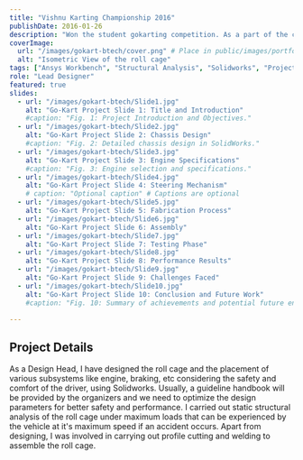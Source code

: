 ```yaml
---
title: "Vishnu Karting Championship 2016"
publishDate: 2016-01-26
description: "Won the student gokarting competition. As a part of the competition, we need to design and build a gokart from scratch."
coverImage:
  url: "/images/gokart-btech/cover.png" # Place in public/images/portfolio/novaflow/
  alt: "Isometric View of the roll cage"
tags: ["Ansys Workbench", "Structural Analysis", "Solidworks", "Project Management"]
role: "Lead Designer"
featured: true
slides:
  - url: "/images/gokart-btech/Slide1.jpg"
    alt: "Go-Kart Project Slide 1: Title and Introduction"
    #caption: "Fig. 1: Project Introduction and Objectives."
  - url: "/images/gokart-btech/Slide2.jpg"
    alt: "Go-Kart Project Slide 2: Chassis Design"
    #caption: "Fig. 2: Detailed chassis design in SolidWorks."
  - url: "/images/gokart-btech/Slide3.jpg"
    alt: "Go-Kart Project Slide 3: Engine Specifications"
    #caption: "Fig. 3: Engine selection and specifications."
  - url: "/images/gokart-btech/Slide4.jpg"
    alt: "Go-Kart Project Slide 4: Steering Mechanism"
    # caption: "Optional caption" # Captions are optional
  - url: "/images/gokart-btech/Slide5.jpg"
    alt: "Go-Kart Project Slide 5: Fabrication Process"
  - url: "/images/gokart-btech/Slide6.jpg"
    alt: "Go-Kart Project Slide 6: Assembly"
  - url: "/images/gokart-btech/Slide7.jpg"
    alt: "Go-Kart Project Slide 7: Testing Phase"
  - url: "/images/gokart-btech/Slide8.jpg"
    alt: "Go-Kart Project Slide 8: Performance Results"
  - url: "/images/gokart-btech/Slide9.jpg"
    alt: "Go-Kart Project Slide 9: Challenges Faced"
  - url: "/images/gokart-btech/Slide10.jpg"
    alt: "Go-Kart Project Slide 10: Conclusion and Future Work"
    #caption: "Fig. 10: Summary of achievements and potential future enhancements."

---
```


## Project Details
As a Design Head, I have designed the roll cage and the placement of various subsystems like engine, braking, etc considering the safety and comfort of the driver, using Solidworks. Usually, a guideline handbook will be provided by the organizers and we need to optimize the design parameters for better safety and performance. I carried out static structural analysis of the roll cage under maximum loads that can be experienced by the vehicle at it's maximum speed if an accident occurs. Apart from designing, I was involved in carrying out profile cutting and welding to assemble the roll cage.